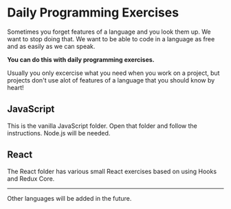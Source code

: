 # Daily Programming Exercises

Sometimes you forget features of a language and you look them up. We want to stop doing that. We want to be able to code in a language as free and as easily as we can speak.

**You can do this with daily programming exercises.**

Usually you only excercise what you need when you work on a project, but projects don't use alot of features of a language that you should know by heart!

## JavaScript

This is the vanilla JavaScript folder.
Open that folder and follow the instructions. Node.js will be needed.

## React

The React folder has various small React exercises based on using Hooks and Redux Core.

---

Other languages will be added in the future.
